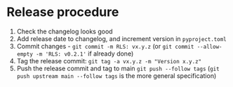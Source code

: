 # Release procedure

1. Check the changelog looks good
2. Add release date to changelog, and increment version in `pyproject.toml`
3. Commit changes - `git commit -m RLS: vx.y.z` (or `git commit --allow-empty -m 'RLS: v0.2.1'` if already done)
4. Tag the release commit: `git tag -a vx.y.z -m "Version x.y.z"`
4. Push the release commit and tag to main `git push --follow tags` (`git push upstream main --follow tags` is the more general specification)